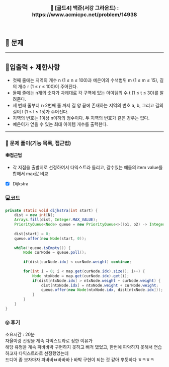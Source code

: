 <h3 align="center"> 
    📢  [골드4] 백준(서강 그라운드) : https://www.acmicpc.net/problem/14938
</h3>

<br>

## 🚀 문제

---

## 🚦입출력 + 제한사항

- 첫째 줄에는 지역의 개수 n (1 ≤ n ≤ 100)과 예은이의 수색범위 m (1 ≤ m ≤ 15), 길의 개수 r (1 ≤ r ≤ 100)이 주어진다.
- 둘째 줄에는 n개의 숫자가 차례대로 각 구역에 있는 아이템의 수 t (1 ≤ t ≤ 30)를 알려준다.
- 세 번째 줄부터 r+2번째 줄 까지 길 양 끝에 존재하는 지역의 번호 a, b, 그리고 길의 길이 l (1 ≤ l ≤ 15)가 주어진다.
- 지역의 번호는 1이상 n이하의 정수이다. 두 지역의 번호가 같은 경우는 없다.
- 예은이가 얻을 수 있는 최대 아이템 개수를 출력한다.

---

### 📜 문제 풀이(기능 목록, 접근법)
**🕸접근법**
- 각 지점을 출발지로 선정하여서 다익스트라 돌리고, 갈수있는 애들의 item value를 합해서 max값 비교

- [x] Dijkstra

### 💻코드

```java
private static void dijkstra(int start) {
	dist = new int[N];
	Arrays.fill(dist, Integer.MAX_VALUE);
	PriorityQueue<Node> queue = new PriorityQueue<>((o1, o2) -> Integer.compare(o1.weight, o2.weight));
	
	dist[start] = 0;
	queue.offer(new Node(start, 0));
	
	while(!queue.isEmpty()) {
		Node curNode = queue.poll();
		
		if(dist[curNode.idx] < curNode.weight) continue;
		
		for(int i = 0; i < map.get(curNode.idx).size(); i++) {
			Node ntxNode = map.get(curNode.idx).get(i);
			if(dist[ntxNode.idx] > ntxNode.weight + curNode.weight) {
				dist[ntxNode.idx] = ntxNode.weight + curNode.weight;
				queue.offer(new Node(ntxNode.idx, dist[ntxNode.idx]));
			}
		}
	}
}
```

### 🙄 후기
소요시간 : 20분  <br>
자율이랑 선정을 계속 다익스트라로 정한 이유가 <br>
해당 유형을 계속 파바바박 구현하지 못하고 삐걱 댔었고, 한번에 파악하지 못해서 연습하고자 다익스트라로 선정했었는데 <br>
드디어 좀 보자마자 파바바ㅂ바바바ㅏ바박 구현이 되는 것 같아 뿌듯하다 ㅎㅋㅎㅋ